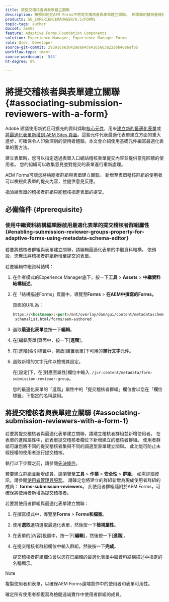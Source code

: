 ```yaml
---
title: 將提交稽核者與表單建立關聯
description: 瞭解如何在AEM Forms中將提交稽核者與表單建立關聯。 相關聯的稽核者稽核透過表單入口網站提交的表單。
products: SG_EXPERIENCEMANAGER/6.5/FORMS
topic-tags: author
docset: aem65
feature: Adaptive Forms,Foundation Components
solution: Experience Manager, Experience Manager Forms
role: User, Developer
source-git-commit: 29391c8e3042a8a04c64165663a228bb4886afb5
workflow-type: tm+mt
source-wordcount: '543'
ht-degree: 9%

---
```


# 將提交稽核者與表單建立關聯 {#associating-submission-reviewers-with-a-form}

<span class="preview">Adobe 建議使用新式且可擴充的資料擷取[核心元件](https://experienceleague.adobe.com/docs/experience-manager-core-components/using/adaptive-forms/introduction.html)，用來[建立新的最適化表單](/help/forms/using/create-an-adaptive-form-core-components.md)或[將最適化表單新增到 AEM Sites 頁面](/help/forms/using/create-or-add-an-adaptive-form-to-aem-sites-page.md)。這些元件代表最適化表單建立方面的重大進步，可確保令人印象深刻的使用者體驗。本文會介紹使用基礎元件編寫最適化表單的舊方法。</span>

建立表單時，您可以指定透過表單入口網站稽核表單提交內容並提供意見回饋的使用者。 您的組織可以收集意見並對提交的表單進行重新處理。

AEM Forms可讓您將檢閱者群組與表單建立關聯。 新增至表單稽核群組的使用者可以檢視此表單的提交內容，並提供意見反應。

指派給表單的稽核者群組只能稽核指定表單的提交。

## 必備條件 {#prerequisite}

### 使用中繼資料結構編輯器啟用最適化表單的提交稽核者群組屬性 {#enabling-submission-reviewer-groups-property-for-adaptive-forms-using-metadata-schema-editor}

若要將稽核者群組與表單建立關聯，請編輯最適化表單的中繼資料結構。 依預設，您無法將稽核者群組新增至提交的表單。

若要編輯中繼資料結構：

1. 在作者模式的Experience Manager底下，按一下&#x200B;**工具** > **Assets** > **中繼資料結構描述**。
1. 在「結構描述Forms」頁面中，導覽至&#x200B;**Forms** > **在AEM中撰寫的Forms。**

   頁面的URL為：

   ```html
   https://<hostname>:<port>/mnt/overlay/dam/gui/content/metadataschemaeditor/
    schemalist.html/forms/aem-authored
   ```

1. 選取&#x200B;**最適化表單**&#x200B;並按一下&#x200B;**編輯**。
1. 在[編輯表單]頁面中，按一下[**進階**]。
1. 在[進階]索引標籤中，拖放[建置表單]下可用的&#x200B;**單行文字**&#x200B;元件。
1. 選取新增的文字元件以檢視其設定。

   在[設定]下，在[對應至屬性]欄位中輸入`./jcr:content/metadata/form-submission-reviewer-group`。

   您的最適化表單的「進階」屬性中的「提交稽核者群組」欄位會以您在「欄位標籤」下指定的名稱啟用。

## 將提交稽核者與表單建立關聯 {#associating-submission-reviewers-with-a-form-1}

若要將提交稽核者與最適化表單建立關聯，請建立稽核者群組並新增使用者。 在表單的進階屬性中，於表單提交稽核者欄位下新增建立的稽核者群組。
使用者群組可讓您將不同的提交稽核者集與不同的調適型表單建立關聯。 此功能可防止未經授權的使用者進行提交稽核。

執行以下步驟之前，請參閱[先決條件](../../forms/using/adding-reviewers-form.md#prerequisite)。

若要建立群組並新增成員，請瀏覽至&#x200B;**工具** > **作業** > **安全性** > **群組**。
如需詳細資訊，請參閱[使用者管理與服務](/help/sites-administering/security.md)。
請確定您將建立的群組新增為現成使用者群組的成員： **forms-submission-reviewers**。 此使用者群組隨附於AEM Forms，可確保將使用者新增為提交稽核者。

若要將使用者群組與最適化表單建立關聯：

1. 在撰寫模式中，導覽至&#x200B;**Forms** > **Forms和檔案**。
1. 使用**選取**選項選取最適化表單，然後按一下&#x200B;**檢視屬性**。
1. 在表單的[內容]視窗中，按一下[**編輯**]，然後按一下[**進階**]。
1. 在提交稽核者群組欄位中輸入群組，然後按一下&#x200B;**完成**。

   提交稽核者群組欄位會以您在已編輯的最適化表單中繼資料結構描述中指定的名稱顯示。

>[!NOTE]
>
>複製使用者和表單，以確保AEM Forms遠端實作中的使用者和表單可用性。
>
>確定所有使用者都復寫為檢閱遠端實作中使用者群組的成員。
